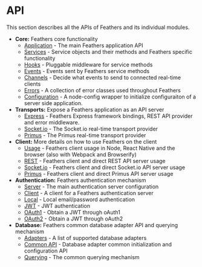 # API

This section describes all the APIs of Feathers and its individual modules.

* __Core:__ Feathers core functionality
  * [Application](api/application.md) - The main Feathers application API
  * [Services](api/services.md) - Service objects and their methods and Feathers specific functionality
  * [Hooks](api/hooks.md) - Pluggable middleware for service  methods
  * [Events](api/events.md) - Events sent by Feathers service methods
  * [Channels](api/channels.md) - Decide what events to send to connected real-time clients
  * [Errors](api/errors.md) - A collection of error classes used throughout Feathers
  * [Configuration](api/configuration.md) - A node-config wrapper to initialize configuraiton of a server side application.
* __Transports:__ Expose a Feathers application as an API server
  * [Express](api/express.md) - Feathers Express framework bindings, REST API provider and error middleware.
  * [Socket.io](api/socketio.md) - The Socket.io real-time transport provider
  * [Primus](api/primus.md) - The Primus real-time transport provider
* __Client:__ More details on how to use Feathers on the client
  * [Usage](api/client.md) - Feathers client usage in Node, React Native and the browser (also with Webpack and Browserify)
  * [REST](api/client/rest.md) - Feathers client and direct REST API server usage
  * [Socket.io](api/client/socketio.md) - Feathers client and direct Socket.io API server usage
  * [Primus](api/client/primus.md) - Feathers client and direct Primus API server usage
* __Authentication:__ Feathers authentication mechanism
  * [Server](api/authentication/server.md) - The main authentication server configuration
  * [Client](api/authentication/client.md) - A client for a Feathers authentication server
  * [Local](api/authentication/local.md) - Local email/password authentication
  * [JWT](api/authentication/jwt.md) - JWT authentication
  * [OAuth1](api/authentication/oauth1.md) - Obtain a JWT through oAuth1
  * [OAuth2](api/authentication/oauth2.md) - Obtain a JWT through oAuth2
* __Database:__ Feathers common database adapter API and querying mechanism
  * [Adapters](api/databases/adapters.md) - A list of supported database adapters
  * [Common API](api/databases/common.md) - Database adapter common initialization and configuration API
  * [Querying](api/databases/querying.md) - The common querying mechanism
